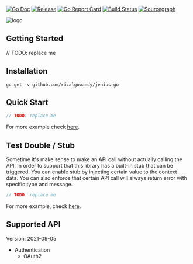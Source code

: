 [![Go Doc](https://pkg.go.dev/badge/github.com/rizalgowandy/jenius-go?status.svg)](https://pkg.go.dev/github.com/rizalgowandy/jenius-go?tab=doc)
[![Release](https://img.shields.io/github/release/rizalgowandy/jenius-go.svg?style=flat-square)](https://github.com/rizalgowandy/jenius-go/releases)
[![Go Report Card](https://goreportcard.com/badge/github.com/rizalgowandy/jenius-go)](https://goreportcard.com/report/github.com/rizalgowandy/jenius-go)
[![Build Status](https://github.com/rizalgowandy/jenius-go/workflows/Go/badge.svg?branch=main)](https://github.com/rizalgowandy/jenius-go/actions?query=branch%3Amain)
[![Sourcegraph](https://sourcegraph.com/github.com/rizalgowandy/jenius-go/-/badge.svg)](https://sourcegraph.com/github.com/rizalgowandy/jenius-go?badge)

![logo](https://socialify.git.ci/rizalgowandy/jenius-go/image?description=1&logo=https%3A%2F%2Fcdn3.iconfinder.com%2Fdata%2Ficons%2Fbanks-in-indonesia-logo-badge%2F100%2FJenius-512.png&pattern=Floating%20Cogs&theme=Light)

## Getting Started

// TODO: replace me

## Installation

```shell
go get -v github.com/rizalgowandy/jenius-go
```

## Quick Start

```go
// TODO: replace me
```

For more example check [here](main_integration_test.go).

## Test Double / Stub

Sometime it's make sense to make an API call without actually calling the API. In order to support that this library has a built-in stub that can be triggered. You can enable stub by injecting certain value to the context data. You can also enforce that certain API call will always return error with specific type and
message.

```go
// TODO: replace me
```

For more example, check [here]().

## Supported API

Version: 2021-09-05

- Authentication
   - OAuth2
